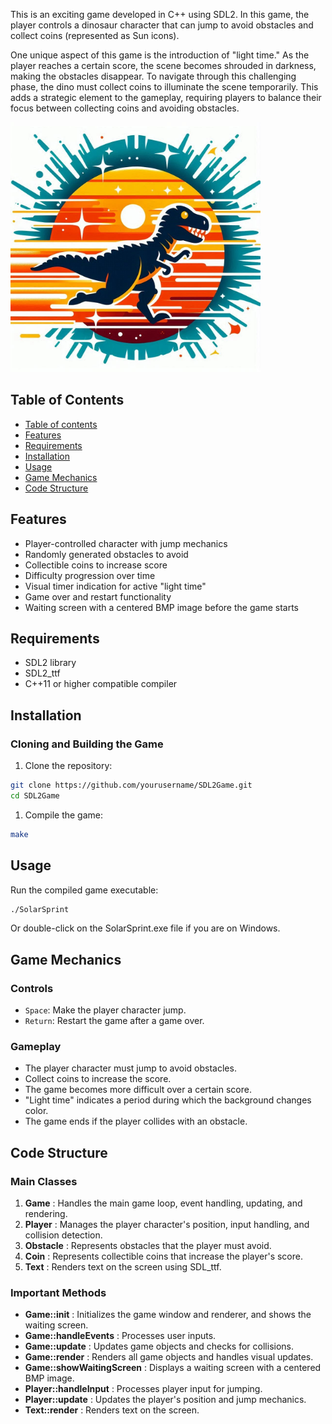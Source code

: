 This is an exciting game developed in C++ using SDL2. In this game, the player controls a dinosaur character that can jump to avoid obstacles and collect coins (represented as Sun icons). 

One unique aspect of this game is the introduction of "light time." As the player reaches a certain score, the scene becomes shrouded in darkness, making the obstacles disappear. To navigate through this challenging phase, the dino must collect coins to illuminate the scene temporarily. This adds a strategic element to the gameplay, requiring players to balance their focus between collecting coins and avoiding obstacles.

<img src="res/logo.bmp" alt="Logo dino" width="400">

## Table of Contents 
- [Table of contents](#Table_of_Contents)
- [Features](#Features)
- [Requirements](#Requirements)
- [Installation](#Installation)
- [Usage](#Usage)
- [Game Mechanics](#Game_Mechanics)
- [Code Structure](#Code_Structure)
 
## Features
- Player-controlled character with jump mechanics
- Randomly generated obstacles to avoid
- Collectible coins to increase score
- Difficulty progression over time
- Visual timer indication for active "light time"
- Game over and restart functionality
- Waiting screen with a centered BMP image before the game starts
## Requirements
- SDL2 library
- SDL2_ttf 
- C++11 or higher compatible compiler
## Installation

### Cloning and Building the Game
1. Clone the repository:
```bash
git clone https://github.com/yourusername/SDL2Game.git
cd SDL2Game
```

1. Compile the game:
```bash
make
```

## Usage
Run the compiled game executable:
```bash
./SolarSprint
```

Or double-click on the SolarSprint.exe file if you are on Windows.
## Game Mechanics
### Controls 
- `Space`: Make the player character jump. 
- `Return`: Restart the game after a game over.
### Gameplay
- The player character must jump to avoid obstacles.
- Collect coins to increase the score.
- The game becomes more difficult over a certain score.
- "Light time" indicates a period during which the background changes color.
- The game ends if the player collides with an obstacle.
## Code Structure
### Main Classes 
1. **Game** : Handles the main game loop, event handling, updating, and rendering. 
2. **Player** : Manages the player character's position, input handling, and collision detection. 
3. **Obstacle** : Represents obstacles that the player must avoid. 
4. **Coin** : Represents collectible coins that increase the player's score. 
5. **Text** : Renders text on the screen using SDL_ttf.
### Important Methods 
- **Game::init** : Initializes the game window and renderer, and shows the waiting screen. 
- **Game::handleEvents** : Processes user inputs. 
- **Game::update** : Updates game objects and checks for collisions. 
- **Game::render** : Renders all game objects and handles visual updates. 
- **Game::showWaitingScreen** : Displays a waiting screen with a centered BMP image. 
- **Player::handleInput** : Processes player input for jumping. 
- **Player::update** : Updates the player's position and jump mechanics. 
- **Text::render** : Renders text on the screen.
